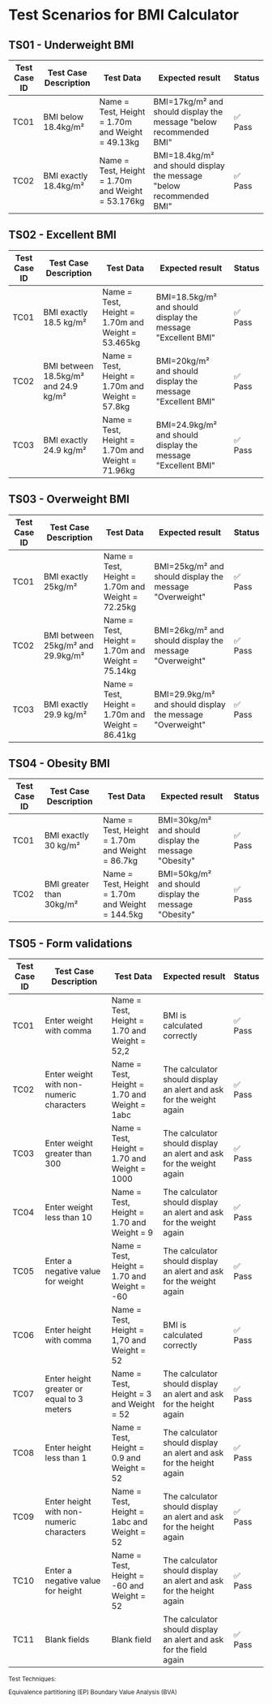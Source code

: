 # Test Scenarios for BMI Calculator

## TS01 - Underweight BMI
| Test Case ID | Test Case Description | Test Data                                         | Expected result                                                      | Status                  |
| ------------ | --------------------- | ------------------------------------------------- | -------------------------------------------------------------------- | ----------------------- |
| TC01         | BMI below 18.4kg/m²   | Name = Test, Height = 1.70m and Weight = 49.13kg  | BMI=17kg/m² and should display the message "below recommended BMI"   | :white_check_mark: Pass |
| TC02         | BMI exactly 18.4kg/m² | Name = Test, Height = 1.70m and Weight = 53.176kg | BMI=18.4kg/m² and should display the message "below recommended BMI" | :white_check_mark: Pass |

## TS02 - Excellent BMI
| Test Case ID | Test Case  Description               | Test Data                                         | Expected result                                              | Status                  |
| ------------ | ------------------------------------ | ------------------------------------------------- | ------------------------------------------------------------ | ----------------------- |
| TC01         | BMI exactly 18.5 kg/m²               | Name = Test, Height = 1.70m and Weight = 53.465kg | BMI=18.5kg/m² and should display the message "Excellent BMI" | :white_check_mark: Pass |
| TC02         | BMI between 18.5kg/m² and 24.9 kg/m² | Name = Test, Height = 1.70m and Weight = 57.8kg   | BMI=20kg/m² and should display the message "Excellent BMI"   | :white_check_mark: Pass |
| TC03         | BMI exactly 24.9 kg/m²               | Name = Test, Height = 1.70m and Weight = 71.96kg  | BMI=24.9kg/m² and should display the message "Excellent BMI" | :white_check_mark: Pass |

## TS03 - Overweight BMI
| Test Case ID | Test Case  Description            | Test Data                                        | Expected result                                           | Status                  |
| ------------ | --------------------------------- | ------------------------------------------------ | --------------------------------------------------------- | ----------------------- |
| TC01         | BMI exactly 25kg/m²               | Name = Test, Height = 1.70m and Weight = 72.25kg | BMI=25kg/m² and should display the message "Overweight"   | :white_check_mark: Pass |
| TC02         | BMI between 25kg/m² and 29.9kg/m² | Name = Test, Height = 1.70m and Weight = 75.14kg | BMI=26kg/m² and should display the message "Overweight"   | :white_check_mark: Pass |
| TC03         | BMI exactly 29.9 kg/m²            | Name = Test, Height = 1.70m and Weight = 86.41kg | BMI=29.9kg/m² and should display the message "Overweight" | :white_check_mark: Pass |

## TS04 - Obesity BMI
 | Test Case ID | Test Case Description    | Test Data                                        | Expected result                                      | Status                  |
 | ------------ | ------------------------ | ------------------------------------------------ | ---------------------------------------------------- | ----------------------- |
 | TC01         | BMI exactly 30 kg/m²     | Name = Test, Height = 1.70m and Weight = 86.7kg  | BMI=30kg/m² and should display the message "Obesity" | :white_check_mark: Pass |
 | TC02         | BMI greater than 30kg/m² | Name = Test, Height = 1.70m and Weight = 144.5kg | BMI=50kg/m² and should display the message "Obesity" | :white_check_mark: Pass |

## TS05 - Form validations
| Test Case ID | Test Case Description                     | Test Data                                    | Expected result                                                     | Status                  |
| ------------ | ----------------------------------------- | -------------------------------------------- | ------------------------------------------------------------------- | ----------------------- |
| TC01         | Enter weight with comma                   | Name = Test, Height = 1.70 and Weight = 52,2 | BMI is calculated correctly                                         | :white_check_mark: Pass |
| TC02         | Enter weight with non-numeric characters  | Name = Test, Height = 1.70 and Weight = 1abc | The calculator should display an alert and ask for the weight again | :white_check_mark: Pass |
| TC03         | Enter weight greater than 300             | Name = Test, Height = 1.70 and Weight = 1000 | The calculator should display an alert and ask for the weight again | :white_check_mark: Pass |
| TC04         | Enter weight less than 10                 | Name = Test, Height = 1.70 and Weight = 9    | The calculator should display an alert and ask for the weight again | :white_check_mark: Pass |
| TC05         | Enter a negative value for weight         | Name = Test, Height = 1.70 and Weight = -60  | The calculator should display an alert and ask for the weight again | :white_check_mark: Pass |
| TC06         | Enter height with comma                   | Name = Test, Height = 1,70 and Weight = 52   | BMI is calculated correctly                                         | :white_check_mark: Pass |
| TC07         | Enter height greater or equal to 3 meters | Name = Test, Height = 3    and Weight = 52   | The calculator should display an alert and ask for the height again | :white_check_mark: Pass |
| TC08         | Enter height less than 1                  | Name = Test, Height = 0.9  and Weight = 52   | The calculator should display an alert and ask for the height again | :white_check_mark: Pass |
| TC09         | Enter height with non-numeric characters  | Name = Test, Height = 1abc and Weight = 52   | The calculator should display an alert and ask for the height again | :white_check_mark: Pass |
| TC10         | Enter a negative value for height         | Name = Test, Height = -60  and Weight = 52   | The calculator should display an alert and ask for the height again | :white_check_mark: Pass |
| TC11         | Blank fields                              | Blank field                                  | The calculator should display an alert and ask for the field again  | :white_check_mark: Pass |

<sub>
Test Techniques:

Equivalence partitioning (EP) 
Boundary Value Analysis (BVA) 
</sub>